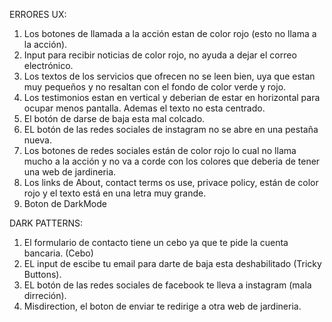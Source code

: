 ERRORES UX:

1. Los botones de llamada a la acción estan de color rojo (esto no llama a la acción).
2. Input para recibir noticias de color rojo, no ayuda a dejar el correo electrónico.
3. Los textos de los servicios que ofrecen no se leen bien, uya que estan muy pequeños y no resaltan con el fondo de color verde y rojo.
4. Los testimonios estan en vertical y deberian de estar en horizontal para ocupar menos pantalla. Ademas el texto no esta centrado.
5. El botón de darse de baja esta mal colcado.
6. EL botón de las redes sociales de instagram no se abre en una pestaña nueva.
7. Los botones de redes sociales están de color rojo lo cual no llama mucho a la acción y no va a corde con los colores que deberia de tener una web de jardineria.
8. Los links de About, contact terms os use, privace policy, están de color rojo y el texto está en una letra muy grande.
9. Boton de DarkMode

DARK PATTERNS:
1. El formulario de contacto tiene un cebo ya que te pide la cuenta bancaria. (Cebo)
2. EL input de escibe tu email para darte de baja esta deshabilitado (Tricky Buttons).
3. EL botón de las redes sociales de facebook te lleva a instagram (mala dirreción).
4. Misdirection, el boton de enviar te  redirige a otra web de jardineria.